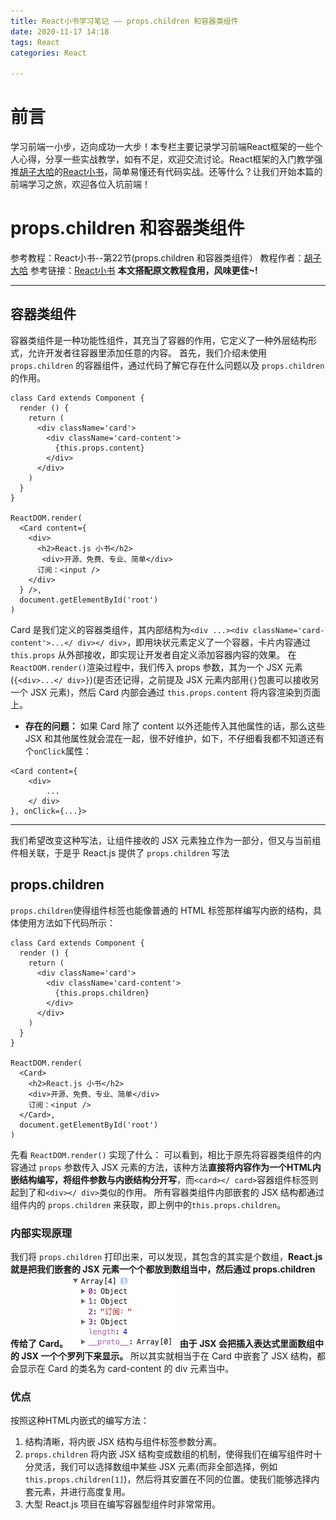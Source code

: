```yaml
---
title: React小书学习笔记 —— props.children 和容器类组件
date: 2020-11-17 14:18
tags: React
categories: React

---
```


# 前言
学习前端一小步，迈向成功一大步！本专栏主要记录学习前端React框架的一些个人心得，分享一些实战教学，如有不足，欢迎交流讨论。React框架的入门教学强推[胡子大哈](https://www.zhihu.com/people/hu-zi-da-ha)的[React小书](http://huziketang.mangojuice.top/books/react/lesson18)，简单易懂还有代码实战。还等什么？让我们开始本篇的前端学习之旅，欢迎各位入坑前端！

<!-- more -->

# props.children 和容器类组件
参考教程：React小书--第22节(props.children 和容器类组件）
教程作者：[胡子大哈](https://www.zhihu.com/people/hu-zi-da-ha)
参考链接：[React小书](http://huziketang.mangojuice.top/books/react/lesson18)
**本文搭配原文教程食用，风味更佳~!**

---

## 容器类组件
容器类组件是一种功能性组件，其充当了容器的作用，它定义了一种外层结构形式，允许开发者往容器里添加任意的内容。
首先，我们介绍未使用 `props.children` 的容器组件，通过代码了解它存在什么问题以及 `props.children` 的作用。
```
class Card extends Component {
  render () {
    return (
      <div className='card'>
        <div className='card-content'>
          {this.props.content}
        </div>
      </div>
    )
  }
}

ReactDOM.render(
  <Card content={
    <div>
      <h2>React.js 小书</h2>
       <div>开源、免费、专业、简单</div>
      订阅：<input />
    </div>
  } />,
  document.getElementById('root')
)
```
Card 是我们定义的容器类组件，其内部结构为`<div ...><div className='card-content'>...</ div></ div>`，即用块状元素定义了一个容器，卡片内容通过 `this.props` 从外部接收，即实现让开发者自定义添加容器内容的效果。
在`ReactDOM.render()`渲染过程中，我们传入 props 参数，其为一个 JSX 元素(`{<div>...</ div>}`)(是否还记得，之前提及 JSX 元素内部用`{}`包裹可以接收另一个 JSX 元素)，然后 Card 内部会通过 `this.props.content` 将内容渲染到页面上。

*  **存在的问题：** 如果 Card 除了 content 以外还能传入其他属性的话，那么这些 JSX 和其他属性就会混在一起，很不好维护，如下，不仔细看我都不知道还有个`onClick`属性：
```
<Card content={
    <div>
        ...
    </ div>
}, onClick={...}>
```

---
我们希望改变这种写法，让组件接收的 JSX 元素独立作为一部分，但又与当前组件相关联，于是乎 React.js 提供了 `props.children` 写法

## props.children
`props.children`使得组件标签也能像普通的 HTML 标签那样编写内嵌的结构，具体使用方法如下代码所示：
```
class Card extends Component {
  render () {
    return (
      <div className='card'>
        <div className='card-content'>
          {this.props.children}
        </div>
      </div>
    )
  }
}

ReactDOM.render(
  <Card>
    <h2>React.js 小书</h2>
    <div>开源、免费、专业、简单</div>
    订阅：<input />
  </Card>,
  document.getElementById('root')
)
```
先看 `ReactDOM.render()` 实现了什么：
可以看到，相比于原先将容器类组件的内容通过 `props` 参数传入 JSX 元素的方法，该种方法**直接将内容作为一个HTML内嵌结构编写，将组件参数与内嵌结构分开写**，而`<card></ card>`容器组件标签则起到了和`<div></ div>`类似的作用。
所有容器类组件内部嵌套的 JSX 结构都通过组件内的 `props.children` 来获取，即上例中的`this.props.children`。

### 内部实现原理
我们将 `props.children` 打印出来，可以发现，其包含的其实是个数组，**React.js 就是把我们嵌套的 JSX 元素一个个都放到数组当中，然后通过 props.children 传给了 Card。**
![](/img/posts_img/20201117195904513_10716.png)
**由于 JSX 会把插入表达式里面数组中的 JSX 一个个罗列下来显示。** 所以其实就相当于在 Card 中嵌套了 JSX 结构，都会显示在 Card 的类名为 card-content 的 div 元素当中。

### 优点
按照这种HTML内嵌式的编写方法：

1. 结构清晰，将内嵌 JSX 结构与组件标签参数分离。
2. `props.children` 将内嵌 JSX 结构变成数组的机制，使得我们在编写组件时十分灵活，我们可以选择数组中某些 JSX 元素(而非全部选择，例如`this.props.children[1]`)，然后将其安置在不同的位置。使我们能够选择内套元素，并进行高度复用。
3. 大型 React.js 项目在编写容器型组件时非常常用。
